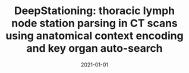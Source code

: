 ---
title: "DeepStationing: thoracic lymph node station parsing in CT scans using anatomical context encoding and key organ auto-search"
collection: publications
permalink: /publication/2021-01-01-DeepStationing-thoracic-lymph-node-station-parsing-in-CT-scans-using-anatomical-context-encoding-and-key-organ-auto-search
date: 2021-01-01
venue: 'In the proceedings of International Conference on Medical Image Computing and Computer-Assisted Intervention'
citation: ' Dazhou Guo,  Xianghua Ye,  Jia Ge,  Xing Di,  Le Lu,  Lingyun Huang,  Guotong Xie,  Jing Xiao,  Zhongjie Lu,  Ling Peng,  Senxiang Yan,  Dakai Jin, &quot;DeepStationing: thoracic lymph node station parsing in CT scans using anatomical context encoding and key organ auto-search.&quot; In the proceedings of International Conference on Medical Image Computing and Computer-Assisted Intervention, 2021.'
---